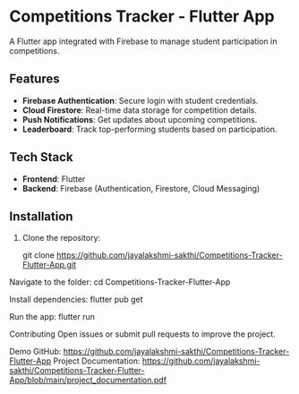 # Competitions Tracker - Flutter App

A Flutter app integrated with Firebase to manage student participation in competitions.

## Features
- **Firebase Authentication**: Secure login with student credentials.
- **Cloud Firestore**: Real-time data storage for competition details.
- **Push Notifications**: Get updates about upcoming competitions.
- **Leaderboard**: Track top-performing students based on participation.

## Tech Stack
- **Frontend**: Flutter
- **Backend**: Firebase (Authentication, Firestore, Cloud Messaging)

## Installation
1. Clone the repository:
  
   git clone https://github.com/jayalakshmi-sakthi/Competitions-Tracker-Flutter-App.git
   
Navigate to the folder:
cd Competitions-Tracker-Flutter-App

Install dependencies:
flutter pub get

Run the app:
flutter run

Contributing
Open issues or submit pull requests to improve the project.

Demo
GitHub: https://github.com/jayalakshmi-sakthi/Competitions-Tracker-Flutter-App
Project Documentation:
https://github.com/jayalakshmi-sakthi/Competitions-Tracker-Flutter-App/blob/main/project_documentation.pdf



